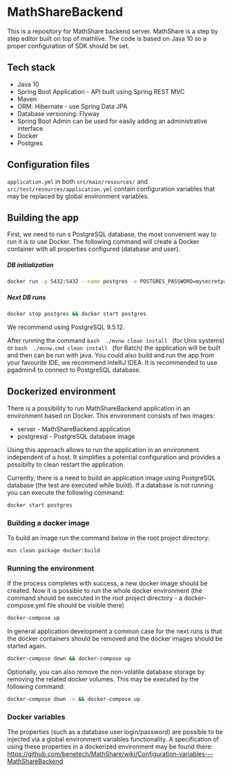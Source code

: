 # MathShareBackend

This is a repository for MathShare backend server. MathShare is a step by step editor built on top of mathlive. The code is based on Java 10 so a proper configuration of SDK should be set.

## Tech stack
 - Java 10
 - Spring Boot Application - API built using Spring REST MVC
 - Maven
 - ORM: Hibernate - use Spring Data JPA
 - Database versioning: Flyway
 - Spring Boot Admin can be used for easily adding an administrative interface
 - Docker
 - Postgres

## Configuration files
```application.yml``` in both ```src/main/resources/``` and ```src/test/resources/application.yml``` contain configuration variables that may be replaced by global environment variables.


## Building the app
First, we need to run s PostgreSQL database, the most convenient way to run it is to use Docker.
The following command will create a Docker container with all properties configured (database and user).

##### DB initialization

```bash
docker run -p 5432:5432 --name postgres -e POSTGRES_PASSWORD=mysecretpassword -e POSTGRES_USER=postgres -e POSTGRES_DB=mathshare -d postgres
```

##### Next DB runs
```bash
docker stop postgres && docker start postgres
```

We recommend using PostgreSQL 9.5.12.

After running the command ```bash  ./mvnw clean install ``` (for Unix systems) or ```bash  ./mvnw.cmd clean install ``` (for Batch) the application will be built and then can be run with java.
You could also build and run the app from your favourite IDE, we recommend IntelliJ IDEA.
It is recommended to use pgadmin4 to connect to PostgreSQL database.

## Dockerized environment
There is a possibility to run MathShareBackend application in an environment based on Docker. This environment consists of two images:
 - server - MathShareBackend application
 - postgresql - PostgreSQL database image
 
Using this approach allows to run the application in an environment independent of a host. It simplifies a potential configuration and provides a possibilty to clean restart the application.
 
Currently, there is a need to build an application image using PostgreSQL database (the test are executed while build).
If a database is not running you can execute the following command:

```bash
docker start postgres
```
### Building a docker image
To build an image run the command below in the root project directory:

```bash
mvn clean package docker:build
```
### Running the environment
If the process completes with success, a new docker image should be created. Now it is possible to run the whole docker environment (the command should be executed in the root project directory - a docker-compose.yml file should be visible there)

```bash
docker-compose up
```

In general application development a common case for the next runs is that the docker containers should be removed and the docker images should be started again.

```bash
docker-compose down && docker-compose up
```

Optionally, you can also remove the non-volatile database storage by removing the related docker volumes. This may be executed by the following command:

```bash
docker-compose down -v && docker-compose up
```
### Docker variables

The properties (such as a database user login/password) are possible to be injected via a global environment variables functionality. A specification of using these properties in a dockerized environment may be found there: 
 https://github.com/benetech/MathShare/wiki/Configuration-variables---MathShareBackend
